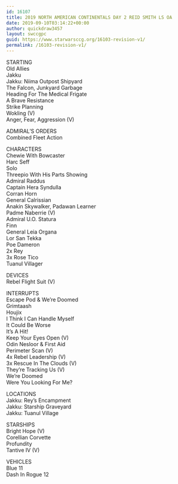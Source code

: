```yaml
---
id: 16107
title: 2019 NORTH AMERICAN CONTINENTALS DAY 2 REID SMITH LS OA
date: 2019-09-10T03:14:22+00:00
author: quickdraw3457
layout: swccgpc
guid: https://www.starwarsccg.org/16103-revision-v1/
permalink: /16103-revision-v1/
---
```

STARTING  
Old Allies  
Jakku  
Jakku: Niima Outpost Shipyard  
The Falcon, Junkyard Garbage  
Heading For The Medical Frigate  
A Brave Resistance  
Strike Planning  
Wokling (V)  
Anger, Fear, Aggression (V)

ADMIRAL&#8217;S ORDERS  
Combined Fleet Action

CHARACTERS  
Chewie With Bowcaster  
Harc Seff  
Solo  
Threepio With His Parts Showing  
Admiral Raddus  
Captain Hera Syndulla  
Corran Horn  
General Calrissian  
Anakin Skywalker, Padawan Learner  
Padme Naberrie (V)  
Admiral U.O. Statura  
Finn  
General Leia Organa  
Lor San Tekka  
Poe Dameron  
2x Rey  
3x Rose Tico  
Tuanul Villager

DEVICES  
Rebel Flight Suit (V)

INTERRUPTS  
Escape Pod & We&#8217;re Doomed  
Grimtaash  
Houjix  
I Think I Can Handle Myself  
It Could Be Worse  
It&#8217;s A Hit!  
Keep Your Eyes Open (V)  
Odin Nesloor & First Aid  
Perimeter Scan (V)  
4x Rebel Leadership (V)  
3x Rescue In The Clouds (V)  
They&#8217;re Tracking Us (V)  
We&#8217;re Doomed  
Were You Looking For Me?

LOCATIONS  
Jakku: Rey&#8217;s Encampment  
Jakku: Starship Graveyard  
Jakku: Tuanul Village

STARSHIPS  
Bright Hope (V)  
Corellian Corvette  
Profundity  
Tantive IV (V)

VEHICLES  
Blue 11  
Dash In Rogue 12